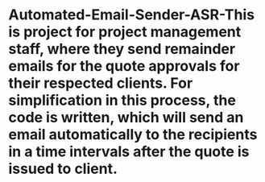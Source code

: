 # Automated-Email-Sender-ASR-This is project for project management staff, where they send remainder emails for the quote approvals for their respected clients. For simplification in this process, the code is written, which will send an email automatically to the recipients in a time intervals after the quote is issued to client.

